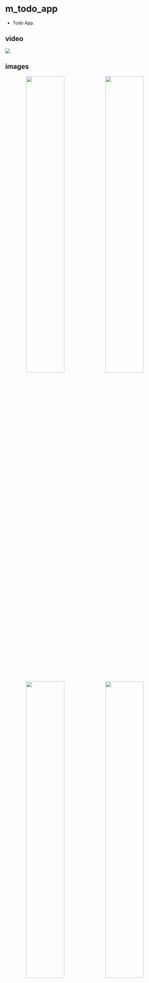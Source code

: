 # m_todo_app

* Todo App.
## video

[<img src="github_assets/video_thum.jpg" height:300>](https://youtu.be/9nxOKvtX4V4
 "Now in Android: 25 or above")


## images
<p align="center">
<img src="github_assets/1.jpg" width="49%"></img>
<img src="github_assets/2.jpg" width="49%"></img>
<img src="github_assets/3.jpg" width="49%"/>
<img src="github_assets/4.jpg" width="49%"/>
<img src="github_assets/7.jpg" width="49%"/>
<img src="github_assets/15.jpg" width="49%"/>
<img src="github_assets/8.jpg" width="49%"/>
<img src="github_assets/16.jpg" width="49%"/>
<img src="github_assets/12.jpg" width="49%"/>
<img src="github_assets/5.jpg" width="49%"/>
<img src="github_assets/6.jpg" width="49%"/>
<img src="github_assets/10.jpg" width="49%"/>
<img src="github_assets/9.jpg" width="49%"/>
</p>


**Step 1:**

Download or clone this repo by using the link below:

```
git clone https://github.com/the-best-is-best/ms_store.git
```

**Step 2:**

Go to project root and execute the following command in console to get the required dependencies: 

```
flutter pub get 
```

**Step 3:**

This project uses `inject` library that works with code generation, execute the following command to generate files:

```
flutter packages pub run build_runner build --delete-conflicting-outputs
```

or watch command in order to keep the source code synced automatically:

```
flutter packages pub run build_runner watch
```


## MS Store Features:

* app_popup_menu
* Home
* Routing
* Sqflite
* Bloc
* flutter bloc
* Code Generation
* Dependency Injection
* svg
* screen util
* date picker timeline
* awesome notifications
* deviceLocale
* color picker
* localizations
* freezed
* google ads
* get storage
* quick actions

### Folder Structure
Here is the core folder structure which flutter provides.

```
flutter-app/
|- android
|- build
|- ios
|- lib
```

Here is the folder structure we have been using in this project

```
lib/app/
       |- constants/
       |- resources/
       |- utils/
       |- bindings
       |- refs
       |- app
       |- di
       |- extensions
       |- components
   |- data/ data layer
   |- domain/ domain layer
   |- presentation/ presentation layer
```